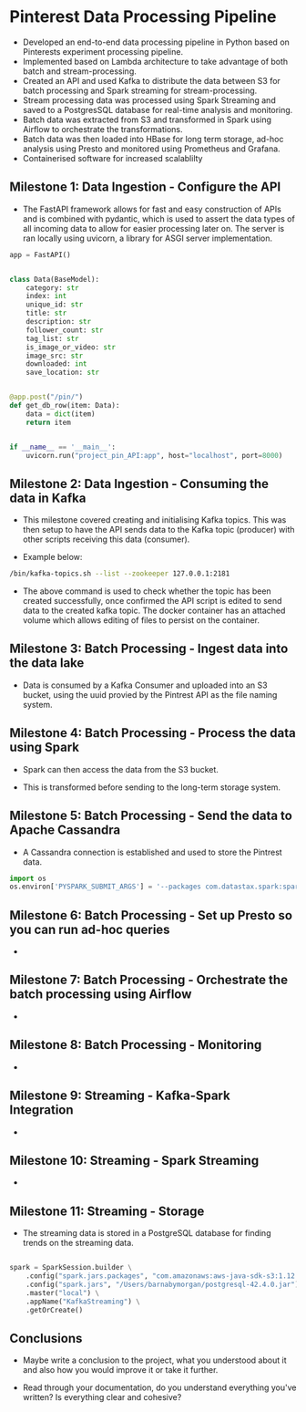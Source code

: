 # Pinterest Data Processing Pipeline

- Developed an end-to-end data processing pipeline in Python based on Pinterests experiment processing pipeline. 
- Implemented based on Lambda architecture to take advantage of both batch and stream-processing.
- Created an API and used Kafka to distribute the data between S3 for batch processing and Spark streaming for stream-processing.
- Stream processing data was processed using Spark Streaming and saved to a PostgresSQL database for real-time analysis and monitoring. 
- Batch data was extracted from S3 and transformed in Spark using Airflow to orchestrate the transformations. 
- Batch data was then loaded into HBase for long term storage, ad-hoc analysis using Presto and monitored using Prometheus and Grafana.
- Containerised software for increased scalablilty 

## Milestone 1: Data Ingestion - Configure the API

- The FastAPI framework allows for fast and easy construction of APIs and is combined with pydantic, which is used to assert the data types of all incoming data to allow for easier processing later on. The server is ran locally using uvicorn, a library for ASGI server implementation.
  
```python
app = FastAPI()


class Data(BaseModel):
    category: str
    index: int
    unique_id: str
    title: str
    description: str
    follower_count: str
    tag_list: str
    is_image_or_video: str
    image_src: str
    downloaded: int
    save_location: str


@app.post("/pin/")
def get_db_row(item: Data):
    data = dict(item)
    return item


if __name__ == '__main__':
    uvicorn.run("project_pin_API:app", host="localhost", port=8000)

```

## Milestone 2: Data Ingestion - Consuming the data in Kafka 

- This milestone covered creating and initialising Kafka topics. This was then setup to have the API sends data to the Kafka topic (producer) with other scripts receiving this data (consumer). 

- Example below:

```bash
/bin/kafka-topics.sh --list --zookeeper 127.0.0.1:2181
```

- The above command is used to check whether the topic has been created successfully, once confirmed the API script is edited to send data to the created kafka topic. The docker container has an attached volume which allows editing of files to persist on the container. 

## Milestone 3: Batch Processing - Ingest data into the data lake

- Data is consumed by a Kafka Consumer and uploaded into an S3 bucket, using the uuid provied by the Pintrest API as the file naming system.

## Milestone 4: Batch Processing - Process the data using Spark

- Spark can then access the data from the S3 bucket.

- This is transformed before sending to the long-term storage system.

## Milestone 5: Batch Processing - Send the data to Apache Cassandra

- A Cassandra connection is established and used to store the Pintrest data.

```python
import os
os.environ['PYSPARK_SUBMIT_ARGS'] = '--packages com.datastax.spark:spark-cassandra-connector_2.12:3.1.0 --conf spark.sql.extensions=com.datastax.spark.connector.CassandraSparkExtensions --conf spark.cassandra.connection.host=127.0.0.1 pyspark-shell'

```

## Milestone 6: Batch Processing - Set up Presto so you can run ad-hoc queries 

- 

## Milestone 7: Batch Processing - Orchestrate the batch processing using Airflow

- 

## Milestone 8: Batch Processing - Monitoring

- 


## Milestone 9: Streaming - Kafka-Spark Integration

- 

## Milestone 10: Streaming - Spark Streaming

- 

## Milestone 11: Streaming - Storage
- The streaming data is stored in a PostgreSQL database for finding trends on the streaming data.
```python

spark = SparkSession.builder \
    .config("spark.jars.packages", "com.amazonaws:aws-java-sdk-s3:1.12.196,org.apache.hadoop:hadoop-aws:3.3.1") \
    .config("spark.jars", "/Users/barnabymorgan/postgresql-42.4.0.jar") \
    .master("local") \
    .appName("KafkaStreaming") \
    .getOrCreate() 
```

## Conclusions

- Maybe write a conclusion to the project, what you understood about it and also how you would improve it or take it further.

- Read through your documentation, do you understand everything you've written? Is everything clear and cohesive?
